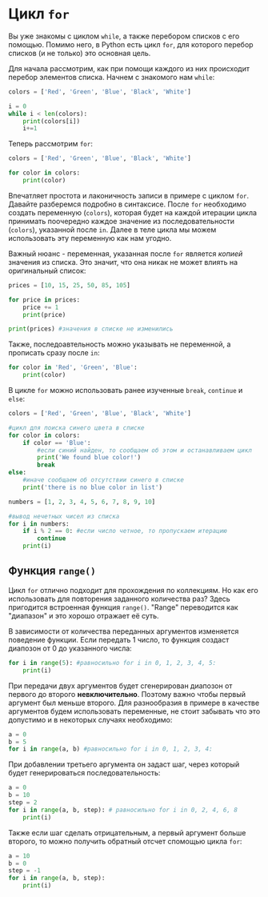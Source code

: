 
# Цикл ```for```

Вы уже знакомы с циклом ```while```, а также перебором списков с его помощью. Помимо него, в Python есть цикл ```for```, для которого перебор списков (и не только) это основная цель.

Для начала рассмотрим, как при помощи каждого из них происходит перебор элементов списка. Начнем с знакомого нам ```while```:

```Python
colors = ['Red', 'Green', 'Blue', 'Black', 'White']

i = 0
while i < len(colors):
    print(colors[i])
    i+=1
```

Теперь рассмотрим ```for```:

```Python
colors = ['Red', 'Green', 'Blue', 'Black', 'White']

for color in colors:
    print(color)
```

Впечатляет простота и лаконичность записи в примере с циклом ```for```. Давайте разберемся подробно в синтаксисе. После ```for``` необходимо создать переменную (```colors```), которая будет на каждой итерации цикла принимать поочередно каждое значение из последовательности (```colors```), указанной после ```in```. Далее в теле цикла мы можем использовать эту переменную как нам угодно.

Важный нюанс - переменная, указанная после ```for``` является *копией* значения из списка. Это значит, что она никак не может влиять на оригинальный список:

```Python
prices = [10, 15, 25, 50, 85, 105]

for price in prices:
    price += 1
    print(price)

print(prices) #значения в списке не изменились
```

Также, последоавтельность можно указывать не переменной, а прописать сразу после ```in```:

```Python
for color in 'Red', 'Green', 'Blue':
    print(color)
```

В цикле ```for``` можно использовать ранее изученные ```break```, ```continue``` и ```else```:

```Python
colors = ['Red', 'Green', 'Blue', 'Black', 'White']

#цикл для поиска синего цвета в списке
for color in colors:
    if color == 'Blue':
        #если синий найден, то сообщаем об этом и останавливаем цикл
        print('We found blue color!')
        break
else:
    #иначе сообщаем об отсутствии синего в списке
    print('there is no blue color in list') 
```

```Python
numbers = [1, 2, 3, 4, 5, 6, 7, 8, 9, 10]

#вывод нечетных чисел из списка
for i in numbers:
    if i % 2 == 0: #если число четное, то пропускаем итерацию
        continue
    print(i)
```

## Функция ```range()```

Цикл ```for``` отлично подходит для прохождения по коллекциям. Но как его использовать для повторения заданного количества раз? Здесь пригодится встроенная функция ```range()```. "Range" переводится как "диапазон" и это хорошо отражает её суть.

В зависимости от количества переданных аргументов изменяется поведение функции. Если передать 1 число, то функция создаст диапозон от 0 до указанного числа:

```Python
for i in range(5): #равносильно for i in 0, 1, 2, 3, 4, 5:
    print(i)
```

При передачи двух аргументов будет сгенерирован диапозон от первого до второго **невключительно**. Поэтому важно чтобы первый аргумент был меньше второго. Для разнообразия в примере в качестве аргументов будем использовать переменные, не стоит забывать что это допустимо и в некоторых случаях необходимо:

```Python
a = 0
b = 5
for i in range(a, b) #равносильно for i in 0, 1, 2, 3, 4:
```

При добавлении третьего аргумента он задаст шаг, через который будет генерироваться последовательность:

```Python
a = 0
b = 10
step = 2
for i in range(a, b, step): # равносильно for i in 0, 2, 4, 6, 8
    print(i)

```

Также если шаг сделать отрицательным, а первый аргумент больше второго, то можно получить обратный отсчет спомощью цикла ```for```:

```Python
a = 10
b = 0
step = -1
for i in range(a, b, step):
    print(i)
```
